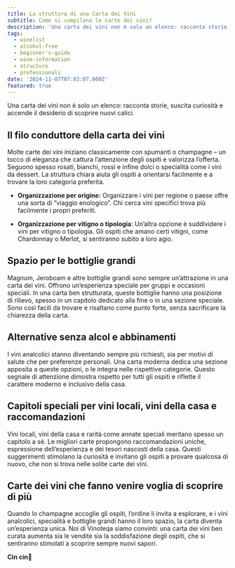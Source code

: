 ```yaml
---
title: La struttura di una Carta dei Vini
subtitle: Come si compilano le carte dei vini?
description: 'Una carta dei vini non è solo un elenco: racconta storie, suscita curiosità e accende il desiderio di scoprire nuovi calici.'
tags:
  - winelist
  - alcohol-free
  - beginner's-guide
  - wine-information
  - structure
  - professionals
date: '2024-11-07T07:03:07.000Z'
featured: true
---
```


Una carta dei vini non è solo un elenco: racconta storie, suscita curiosità e accende il desiderio di scoprire nuovi calici.

## **Il filo conduttore della carta dei vini**

Molte carte dei vini iniziano classicamente con spumanti o champagne – un tocco di eleganza che cattura l’attenzione degli ospiti e valorizza l’offerta. Seguono spesso rosati, bianchi, rossi e infine dolci o specialità come i vini da dessert. La struttura chiara aiuta gli ospiti a orientarsi facilmente e a trovare la loro categoria preferita.

- **Organizzazione per origine:** Organizzare i vini per regione o paese offre una sorta di “viaggio enologico”. Chi cerca vini specifici trova più facilmente i propri preferiti.

* **Organizzazione per vitigno o tipologia**: Un’altra opzione è suddividere i vini per vitigno o tipologia. Gli ospiti che amano certi vitigni, come Chardonnay o Merlot, si sentiranno subito a loro agio.

## **Spazio per le bottiglie grandi**

Magnum, Jeroboam e altre bottiglie grandi sono sempre un’attrazione in una carta dei vini. Offrono un’esperienza speciale per gruppi e occasioni speciali. In una carta ben strutturata, queste bottiglie hanno una posizione di rilievo, spesso in un capitolo dedicato alla fine o in una sezione speciale. Sono così facili da trovare e risaltano come punto forte, senza sacrificare la chiarezza della carta.

## **Alternative senza alcol e abbinamenti**

I vini analcolici stanno diventando sempre più richiesti, sia per motivi di salute che per preferenze personali. Una carta moderna dedica una sezione apposita a queste opzioni, o le integra nelle rispettive categorie. Questo segnale di attenzione dimostra rispetto per tutti gli ospiti e riflette il carattere moderno e inclusivo della casa.

## **Capitoli speciali per vini locali, vini della casa e raccomandazioni**

Vini locali, vini della casa e rarità come annate speciali meritano spesso un capitolo a sé. Le migliori carte propongono raccomandazioni uniche, espressione dell’esperienza e dei tesori nascosti della casa. Questi suggerimenti stimolano la curiosità e invitano gli ospiti a provare qualcosa di nuovo, che non si trova nelle solite carte dei vini.

## **Carte dei vini che fanno venire voglia di scoprire di più**

Quando lo champagne accoglie gli ospiti, l’ordine li invita a esplorare, e i vini analcolici, specialità e bottiglie grandi hanno il loro spazio, la carta diventa un’esperienza unica. Noi di Vinoteqa siamo convinti: una carta dei vini ben curata aumenta sia le vendite sia la soddisfazione degli ospiti, che si sentiranno stimolati a scoprire sempre nuovi sapori.

**Cin cin**🍷
